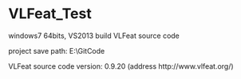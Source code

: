 # VLFeat_Test
windows7 64bits, VS2013 build VLFeat source code

project save path: E:\GitCode
<p>
VLFeat source code version: 0.9.20 (address http://www.vlfeat.org/)
